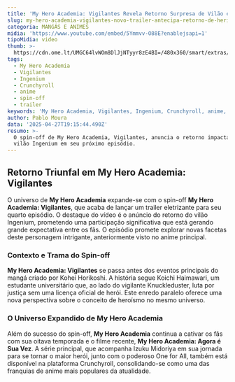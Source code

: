 ```yaml
---
title: 'My Hero Academia: Vigilantes Revela Retorno Surpresa de Vilão em Novo Trailer'
slug: my-hero-academia-vigilantes-novo-trailer-antecipa-retorno-de-heri
categoria: MANGÁS E ANIMES
midia: 'https://www.youtube.com/embed/5Ymmvv-O88E?enablejsapi=1'
tipoMidia: video
thumb: >-
  https://cdn.ome.lt/UMGC64lvWOm8DlJjNTyyr8zE4BI=/480x360/smart/extras/conteudos/myheroacademiavigilantes.jpg
tags:
  - My Hero Academia
  - Vigilantes
  - Ingenium
  - Crunchyroll
  - anime
  - spin-off
  - trailer
keywords: 'My Hero Academia, Vigilantes, Ingenium, Crunchyroll, anime, spin-off, trailer'
author: Pablo Moura
data: '2025-04-27T19:15:44.490Z'
resumo: >-
  O spin-off de My Hero Academia, Vigilantes, anuncia o retorno impactante do
  vilão Ingenium em seu próximo episódio.
---
```


## Retorno Triunfal em My Hero Academia: Vigilantes

O universo de **My Hero Academia** expande-se com o spin-off **My Hero Academia: Vigilantes**, que acaba de lançar um trailer eletrizante para seu quarto episódio. O destaque do vídeo é o anúncio do retorno do vilão Ingenium, prometendo uma participação significativa que está gerando grande expectativa entre os fãs. O episódio promete explorar novas facetas deste personagem intrigante, anteriormente visto no anime principal.

### Contexto e Trama do Spin-off

**My Hero Academia: Vigilantes** se passa antes dos eventos principais do mangá criado por Kohei Horikoshi. A história segue Koichi Haimawari, um estudante universitário que, ao lado do vigilante Knuckleduster, luta por justiça sem uma licença oficial de herói. Este enredo paralelo oferece uma nova perspectiva sobre o conceito de heroísmo no mesmo universo.

### O Universo Expandido de My Hero Academia

Além do sucesso do spin-off, **My Hero Academia** continua a cativar os fãs com sua oitava temporada e o filme recente, **My Hero Academia: Agora é Sua Vez**. A série principal, que acompanha Izuku Midoriya em sua jornada para se tornar o maior herói, junto com o poderoso One for All, também está disponível na plataforma Crunchyroll, consolidando-se como uma das franquias de anime mais populares da atualidade.

